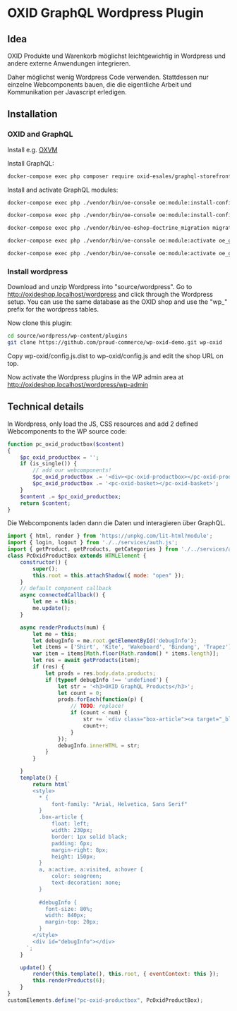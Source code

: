 # OXID GraphQL Wordpress Plugin

## Idea

OXID Produkte und Warenkorb möglichst leichtgewichtig in Wordpress und andere externe Anwendungen integrieren.

Daher möglichst wenig Wordpress Code verwenden. Stattdessen nur einzelne Webcomponents bauen, die die eigentliche Arbeit und Kommunikation per Javascript erledigen.

## Installation

### OXID and GraphQL

Install e.g. [OXVM](https://github.com/OXID-eSales/oxvm_eshop/tree/docker_developer_preview)

Install GraphQL:

```bash
docker-compose exec php composer require oxid-esales/graphql-storefront
```

Install and activate GraphQL modules:

```bash
docker-compose exec php ./vendor/bin/oe-console oe:module:install-configuration source/modules/oe/graphql-base

docker-compose exec php ./vendor/bin/oe-console oe:module:install-configuration source/modules/oe/graphql-storefront

docker-compose exec php ./vendor/bin/oe-eshop-doctrine_migration migration:migrate oe_graphql_storefront

docker-compose exec php ./vendor/bin/oe-console oe:module:activate oe_graphql_base

docker-compose exec php ./vendor/bin/oe-console oe:module:activate oe_graphql_storefront
```

### Install wordpress

Download and unzip Wordpress into "source/wordpress". Go to http://oxideshop.localhost/wordpress and click through the Wordpress setup.
You can use the same database as the OXID shop and use the "wp_" prefix for the wordpress tables.

Now clone this plugin:

```bash
cd source/wordpress/wp-content/plugins
git clone https://github.com/proud-commerce/wp-oxid-demo.git wp-oxid
```

Copy wp-oxid/config.js.dist to wp-oxid/config.js and edit the shop URL on top.

Now activate the Wordpress plugins in the WP admin area at http://oxideshop.localhost/wordpress/wp-admin

## Technical details

In Wordpress, only load the JS, CSS resources and add 2 defined Webcomponents to the WP source code:

```php
function pc_oxid_productbox($content)
{
    $pc_oxid_productbox = '';
    if (is_single()) {
        // add our webcomponents!
        $pc_oxid_productbox .= '<div><pc-oxid-productbox></pc-oxid-productbox></div>';
        $pc_oxid_productbox .= '<pc-oxid-basket></pc-oxid-basket>';
    }
    $content .= $pc_oxid_productbox;
    return $content;
}
```

Die Webcomponents laden dann die Daten und interagieren über GraphQL.

```javascript
import { html, render } from 'https://unpkg.com/lit-html?module';
import { login, logout } from './../services/auth.js';
import { getProduct, getProducts, getCategories } from './../services/api.js';
class PcOxidProductBox extends HTMLElement {
    constructor() {
        super();
        this.root = this.attachShadow({ mode: "open" });
    }
    // default component callback
    async connectedCallback() {
        let me = this;
        me.update();
    }

    async renderProducts(num) {
        let me = this;
        let debugInfo = me.root.getElementById('debugInfo');
        let items = ['Shirt', 'Kite', 'Wakeboard', 'Bindung', 'Trapez'];
        var item = items[Math.floor(Math.random() * items.length)];
        let res = await getProducts(item);
        if (res) {
            let prods = res.body.data.products;
            if (typeof debugInfo !== 'undefined') {
                let str = '<h3>OXID GraphQL Products</h3>';
                let count = 0;
                prods.forEach(function(p) {
                    // TODO: replace!
                    if (count < num) {
                        str += `<div class="box-article"><a target="_blank" href="${p.seo.url}">${p.title}</a><br><img src="${p.imageGallery.images[0].icon}"/></div>`;
                        count++;
                    }
                });
                debugInfo.innerHTML = str;
            }    
        }

    }
    template() {
        return html`
        <style>
          * {
              font-family: "Arial, Helvetica, Sans Serif"
          }
          .box-article {
              float: left;
              width: 230px;
              border: 1px solid black;
              padding: 6px;
              margin-right: 8px;
              height: 150px;
          }
          a, a:active, a:visited, a:hover {
              color: seagreen;
              text-decoration: none;
          }
  
          #debugInfo {
            font-size: 80%;
            width: 840px;
            margin-top: 20px;
          }
        </style>
        <div id="debugInfo"></div>
      `;
    }

    update() {
        render(this.template(), this.root, { eventContext: this });
        this.renderProducts(6);
    }
}
customElements.define("pc-oxid-productbox", PcOxidProductBox);

```
